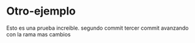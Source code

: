 # Otro-ejemplo
Esto es una prueba increible.
segundo commit
tercer commit
avanzando con la rama
mas cambios
